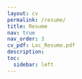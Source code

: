 ```yaml
---
layout: cv
permalink: /resume/
title: Resume
nav: true
nav_order: 3
cv_pdf: Loc_Resume.pdf
description:
toc:
  sidebar: left
---
```

